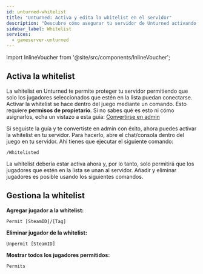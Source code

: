 ```yaml
---
id: unturned-whitelist
title: "Unturned: Activa y edita la whitelist en el servidor"
description: "Descubre cómo asegurar tu servidor de Unturned activando y gestionando la whitelist para un acceso controlado de jugadores → Aprende más ahora"
sidebar_label: Whitelist
services:
  - gameserver-unturned
---
```


import InlineVoucher from '@site/src/components/InlineVoucher';

<InlineVoucher />

## Activa la whitelist

La whitelist en Unturned te permite proteger tu servidor permitiendo que solo los jugadores seleccionados que estén en la lista puedan conectarse. Activar la whitelist se hace dentro del juego mediante un comando. Esto requiere **permisos de propietario**. Si no sabes qué es esto ni cómo asignarlos, echa un vistazo a esta guía: [Convertirse en admin](unturned-becomeadmin.md)

Si seguiste la guía y te convertiste en admin con éxito, ahora puedes activar la whitelist en tu servidor. Para hacerlo, abre el chat/consola dentro del juego en tu servidor. Ahí tienes que ejecutar el siguiente comando:

```
/Whitelisted
```

La whitelist debería estar activa ahora y, por lo tanto, solo permitirá que los jugadores que estén en la lista se unan al servidor. Añadir y eliminar jugadores es posible usando los siguientes comandos.

## Gestiona la whitelist

**Agregar jugador a la whitelist:**

```
Permit [SteamID]/[Tag]
```

**Eliminar jugador de la whitelist:**

```
Unpermit [SteamID]
```

**Mostrar todos los jugadores permitidos:**

```
Permits
```

<InlineVoucher />